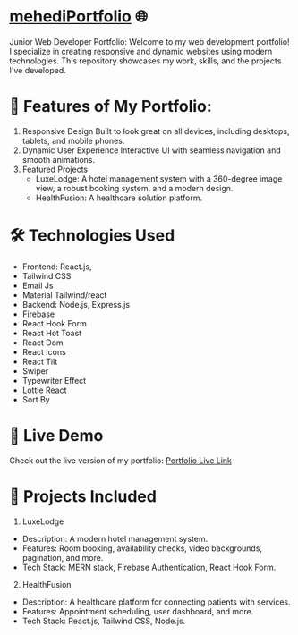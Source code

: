 # [mehediPortfolio](https://mehedi-6a626.web.app/) 🌐

Junior Web Developer Portfolio:
Welcome to my web development portfolio! I specialize in creating responsive and dynamic websites using modern technologies. This repository showcases my work, skills, and the projects I've developed.

# 🌟 Features of My Portfolio:
1. Responsive Design
     Built to look great on all devices, including desktops, tablets, and mobile phones.
2. Dynamic User Experience
     Interactive UI with seamless navigation and smooth animations.
3. Featured Projects
     - LuxeLodge: A hotel management system with a 360-degree image view, a robust booking system, and a modern design.
     - HealthFusion: A healthcare solution platform.


# 🛠 Technologies Used
- Frontend: React.js, 
- Tailwind CSS
- Email Js
- Material Tailwind/react
- Backend: Node.js, Express.js
- Firebase
- React Hook Form
- React Hot Toast
- React Dom
- React Icons
- React Tilt
- Swiper
- Typewriter Effect
- Lottie React
- Sort By



# 🔗 Live Demo
Check out the live version of my portfolio: [Portfolio Live Link](https://mehedi-6a626.web.app/)



# 📂 Projects Included
1. LuxeLodge
- Description: A modern hotel management system.
- Features: Room booking, availability checks, video backgrounds, pagination, and more.
- Tech Stack: MERN stack, Firebase Authentication, React Hook Form.

2. HealthFusion
- Description: A healthcare platform for connecting patients with services.
- Features: Appointment scheduling, user dashboard, and more.
- Tech Stack: React.js, Tailwind CSS, Node.js.



